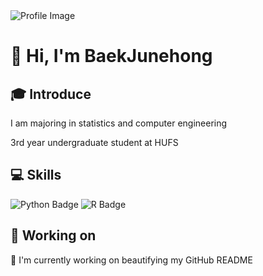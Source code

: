 <img src="https://capsule-render.vercel.app/api?type=Soft&color=F7EFE9&height=80&section=header&text=Baek's%20GihHub&fontSize=40&fontAlign=20" alt="Profile Image">
<h1>👋 Hi, I'm BaekJunehong</h1>
<h2>🎓 Introduce</h2>
<p> I am majoring in statistics and computer engineering</p>
<p> 3rd year undergraduate student at HUFS</p>
<h2>💻 Skills</h2>
<img src="https://img.shields.io/badge/Python-3776AB?style=flat&logo=Python&logoColor=white" alt="Python Badge">
<img src="https://img.shields.io/badge/R-276DC3?style=flat&logo=R&logoColor=white" alt="R Badge">
<h2>🔧 Working on</h2>
<p>🎨 I'm currently working on beautifying my GitHub README</p>
